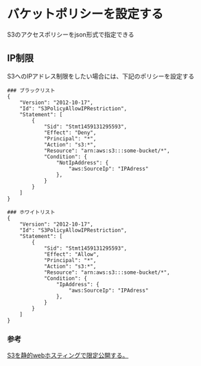 # バケットポリシーを設定する

S3のアクセスポリシーをjson形式で指定できる

## IP制限

S3へのIPアドレス制限をしたい場合には、下記のポリシーを設定する

```
### ブラックリスト
{
    "Version": "2012-10-17",
    "Id": "S3PolicyAllowIPRestriction",
    "Statement": [
        {
            "Sid": "Stmt1459131295593",
            "Effect": "Deny",
            "Principal": "*",
            "Action": "s3:*",
            "Resource": "arn:aws:s3:::some-bucket/*",
            "Condition": {
                "NotIpAddress": {
                    "aws:SourceIp": "IPAdress"
                },
            }
        }
    ]
}

### ホワイトリスト
{
    "Version": "2012-10-17",
    "Id": "S3PolicyAllowIPRestriction",
    "Statement": [
        {
            "Sid": "Stmt1459131295593",
            "Effect": "Allow",
            "Principal": "*",
            "Action": "s3:*",
            "Resource": "arn:aws:s3:::some-bucket/*",
            "Condition": {
                "IpAddress": {
                    "aws:SourceIp": "IPAdress"
                },
            }
        }
    ]
}
```

### 参考

[S3を静的webホスティングで限定公開する。](https://qiita.com/yutako0217/items/2ab6423f524b283f46f2)